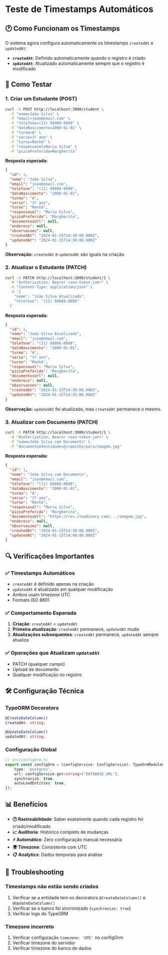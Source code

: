 # Teste de Timestamps Automáticos

## 🕐 Como Funcionam os Timestamps

O sistema agora configura automaticamente os timestamps `createdAt` e `updatedAt`:

- **`createdAt`**: Definido automaticamente quando o registro é criado
- **`updatedAt`**: Atualizado automaticamente sempre que o registro é modificado

## 🧪 Como Testar

### 1. Criar um Estudante (POST)

```bash
curl -X POST http://localhost:3000/student \
  -F "nome=João Silva" \
  -F "email=joao@email.com" \
  -F "telefone=(11) 99999-9999" \
  -F "dataNascimento=2000-01-01" \
  -F "turma=A" \
  -F "serie=1º ano" \
  -F "turno=Manhã" \
  -F "responsavel=Maria Silva" \
  -F "pizzaPreferida=Margherita"
```

**Resposta esperada:**
```json
{
  "id": 1,
  "nome": "João Silva",
  "email": "joao@email.com",
  "telefone": "(11) 99999-9999",
  "dataNascimento": "2000-01-01",
  "turma": "A",
  "serie": "1º ano",
  "turno": "Manhã",
  "responsavel": "Maria Silva",
  "pizzaPreferida": "Margherita",
  "documentosUrl": null,
  "endereco": null,
  "observacoes": null,
  "createdAt": "2024-01-15T14:30:00.000Z",
  "updatedAt": "2024-01-15T14:30:00.000Z"
}
```

**Observação:** `createdAt` e `updatedAt` são iguais na criação.

### 2. Atualizar o Estudante (PATCH)

```bash
curl -X PATCH http://localhost:3000/student/1 \
  -H "Authorization: Bearer <seu-token-jwt>" \
  -H "Content-Type: application/json" \
  -d '{
    "nome": "João Silva Atualizado",
    "telefone": "(11) 88888-8888"
  }'
```

**Resposta esperada:**
```json
{
  "id": 1,
  "nome": "João Silva Atualizado",
  "email": "joao@email.com",
  "telefone": "(11) 88888-8888",
  "dataNascimento": "2000-01-01",
  "turma": "A",
  "serie": "1º ano",
  "turno": "Manhã",
  "responsavel": "Maria Silva",
  "pizzaPreferida": "Margherita",
  "documentosUrl": null,
  "endereco": null,
  "observacoes": null,
  "createdAt": "2024-01-15T14:30:00.000Z",
  "updatedAt": "2024-01-15T14:35:00.000Z"
}
```

**Observação:** `updatedAt` foi atualizado, mas `createdAt` permanece o mesmo.

### 3. Atualizar com Documento (PATCH)

```bash
curl -X PATCH http://localhost:3000/student/1 \
  -H "Authorization: Bearer <seu-token-jwt>" \
  -F "nome=João Silva com Documento" \
  -F "documentoIdentidade=@/caminho/para/imagem.jpg"
```

**Resposta esperada:**
```json
{
  "id": 1,
  "nome": "João Silva com Documento",
  "email": "joao@email.com",
  "telefone": "(11) 88888-8888",
  "dataNascimento": "2000-01-01",
  "turma": "A",
  "serie": "1º ano",
  "turno": "Manhã",
  "responsavel": "Maria Silva",
  "pizzaPreferida": "Margherita",
  "documentosUrl": "https://res.cloudinary.com/.../imagem.jpg",
  "endereco": null,
  "observacoes": null,
  "createdAt": "2024-01-15T14:30:00.000Z",
  "updatedAt": "2024-01-15T14:40:00.000Z"
}
```

## 🔍 Verificações Importantes

### ✅ Timestamps Automáticos
- `createdAt` é definido apenas na criação
- `updatedAt` é atualizado em qualquer modificação
- Ambos usam timezone UTC
- Formato ISO 8601

### ✅ Comportamento Esperado
1. **Criação**: `createdAt` = `updatedAt`
2. **Primeira atualização**: `createdAt` permanece, `updatedAt` muda
3. **Atualizações subsequentes**: `createdAt` permanece, `updatedAt` sempre atualiza

### ✅ Operações que Atualizam `updatedAt`
- PATCH (qualquer campo)
- Upload de documento
- Qualquer modificação no registro

## 🛠️ Configuração Técnica

### TypeORM Decorators
```typescript
@CreateDateColumn()
createdAt: string;

@UpdateDateColumn()
updatedAt: string;
```

### Configuração Global
```typescript
// src/configOrm.ts
export const configOrm = (configService: ConfigService): TypeOrmModuleOptions => ({
    type: 'postgres',
    url: configService.get<string>('DATABASE_URL'),
    synchronize: true,
    autoLoadEntities: true,
});
```

## 📊 Benefícios

- **🕐 Rastreabilidade**: Saber exatamente quando cada registro foi criado/modificado
- **📈 Auditoria**: Histórico completo de mudanças
- **⚡ Automático**: Zero configuração manual necessária
- **🌍 Timezone**: Consistente com UTC
- **📋 Analytics**: Dados temporais para análise

## 🚨 Troubleshooting

### Timestamps não estão sendo criados
1. Verificar se a entidade tem os decorators `@CreateDateColumn()` e `@UpdateDateColumn()`
2. Verificar se o banco foi sincronizado (`synchronize: true`)
3. Verificar logs do TypeORM

### Timezone incorreto
1. Verificar configuração `timezone: 'UTC'` no configOrm
2. Verificar timezone do servidor
3. Verificar timezone do banco de dados 